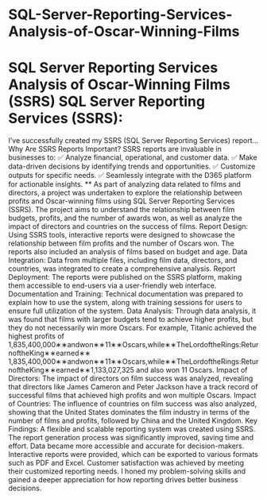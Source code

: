 # SQL-Server-Reporting-Services-Analysis-of-Oscar-Winning-Films
SQL Server Reporting Services Analysis of Oscar-Winning Films (SSRS)
SQL Server Reporting Services (SSRS):
========================
I’ve successfully created my SSRS (SQL Server Reporting Services) report...
Why Are SSRS Reports Important?
SSRS reports are invaluable in businesses to:
✅ Analyze financial, operational, and customer data.
✅ Make data-driven decisions by identifying trends and opportunities.
✅ Customize outputs for specific needs.
✅ Seamlessly integrate with the D365 platform for actionable insights.
** As part of analyzing data related to films and directors, a project was undertaken to explore the relationship between profits and Oscar-winning films using SQL Server Reporting Services (SSRS). The project aims to understand the relationship between film budgets, profits, and the number of awards won, as well as analyze the impact of directors and countries on the success of films.
Report Design: Using SSRS tools, interactive reports were designed to showcase the relationship between film profits and the number of Oscars won. The reports also included an analysis of films based on budget and age.
Data Integration: Data from multiple files, including film data, directors, and countries, was integrated to create a comprehensive analysis.
Report Deployment: The reports were published on the SSRS platform, making them accessible to end-users via a user-friendly web interface.
Documentation and Training: Technical documentation was prepared to explain how to use the system, along with training sessions for users to ensure full utilization of the system.
Data Analysis:
Through data analysis, it was found that films with larger budgets tend to achieve higher profits, but they do not necessarily win more Oscars. For example, Titanic achieved the highest profits of 1,835,400,000∗∗andwon∗∗11∗∗Oscars,while∗∗TheLordoftheRings:ReturnoftheKing∗∗earned∗∗
1,835,400,000∗∗andwon∗∗11∗∗Oscars,while∗∗TheLordoftheRings:ReturnoftheKing∗∗earned∗∗1,133,027,325 and also won 11 Oscars.
Impact of Directors:
The impact of directors on film success was analyzed, revealing that directors like James Cameron and Peter Jackson have a track record of successful films that achieved high profits and won multiple Oscars.
Impact of Countries:
The influence of countries on film success was also analyzed, showing that the United States dominates the film industry in terms of the number of films and profits, followed by China and the United Kingdom.
Key Findings:
A flexible and scalable reporting system was created using SSRS.
The report generation process was significantly improved, saving time and effort.
Data became more accessible and accurate for decision-makers.
Interactive reports were provided, which can be exported to various formats such as PDF and Excel.
Customer satisfaction was achieved by meeting their customized reporting needs.
 I honed my problem-solving skills and gained a deeper appreciation for how reporting drives better business decisions.
